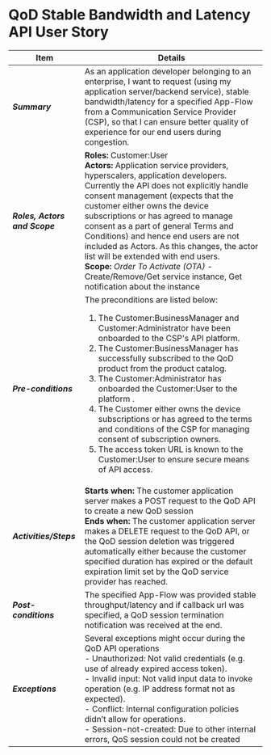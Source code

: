 # QoD Stable Bandwidth and Latency API User Story

| **Item** | **Details** |
| ---- | ------- |
| ***Summary*** | As an application developer belonging to an enterprise, I want to request (using my application server/backend service), stable bandwidth/latency for a specified App-Flow from a Communication Service Provider (CSP), so that I can ensure better quality of experience for our end users during congestion.  |
| ***Roles, Actors and Scope*** | **Roles:** Customer:User<br> **Actors:** Application service providers, hyperscalers, application developers. Currently the API does not explicitly handle consent management (expects that the customer either owns the device subscriptions or has agreed to manage consent as a part of general Terms and Conditions) and hence end users are not included as Actors. As this changes, the actor list will be extended with end users. <br> **Scope:** *Order To Activate (OTA)* \- Create/Remove/Get service instance\, Get notification about the instance |
| ***Pre-conditions*** |The preconditions are listed below:<br><ol><li>The Customer:BusinessManager and Customer:Administrator have been onboarded to the CSP's API platform.&nbsp;&nbsp;</li><li><span class="colour" style="color:var(--vscode-unotes-wysTableText)"><span class="font" style="font-family:var(--vscode-editor-font-family)"><span class="size" style="font-size:1em">The Customer:BusinessManager has successfully subscribed to the QoD product from the product catalog. &nbsp;&nbsp;</li><li><span class="colour" style="color:var(--vscode-unotes-wysTableText)"><span class="font" style="font-family:var(--vscode-editor-font-family)"><span class="size" style="font-size:1em">The Customer:Administrator has onboarded the Customer:User to the platform .</li><li><span class="colour" style="color:var(--vscode-unotes-wysTableText)"><span class="font" style="font-family:var(--vscode-editor-font-family)"><span class="size" style="font-size:1em">The Customer either owns the device subscriptions or has agreed to the terms and conditions of the CSP for managing consent of subscription owners.&nbsp;&nbsp;</li><li><span class="colour" style="color:var(--vscode-unotes-wysTableText)"><span class="font" style="font-family:var(--vscode-editor-font-family)"><span class="size" style="font-size:1em">The access token URL is known to the Customer:User to ensure secure means of API access. |
| ***Activities/Steps*** | **Starts when:** The customer application server makes a POST request to the QoD API to create a new QoD session<br>**Ends when:** The customer application server makes a DELETE request to the QoD API, or the QoD session deletion was triggered automatically either because the customer specified duration has expired or the default expiration limit set by the QoD service provider has reached. |
| ***Post-conditions*** | The specified App-Flow was provided stable throughput/latency and if callback url was specified, a QoD session termination notification was received at the end.  |
| ***Exceptions*** | Several exceptions might occur during the QoD API operations<br>- Unauthorized: Not valid credentials (e.g. use of already expired access token).<br>- Invalid input: Not valid input data to invoke operation (e.g. IP address format not as expected).<br>- Conflict: Internal configuration policies didn’t allow for operations.<br>- Session-not-created: Due to other internal errors, QoS session could not be created<span class="Apple-converted-space">&nbsp;</span> |
